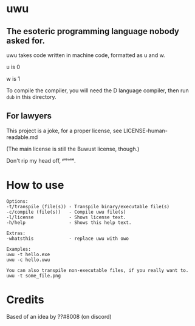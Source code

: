 # uwu
## The esoteric programming language nobody asked for.
uwu takes code written in machine code, formatted as u and w.

u is 0

w is 1

To compile the compiler, you will need the D language compiler, then run `dub` in this directory.

## For lawyers
This project is a joke, for a proper license, see LICENSE-human-readable.md

(The main license is still the Buwust license, though.)

Don't rip my head off, ᵖˡᵉᵃˢᵉ.

# How to use
```
Options:
-t/transpile (file(s)) - Transpile binary/executable file(s)
-c/compile (file(s))   - Compile uwu file(s)
-l/license             - Shows license text.
-h/help                - Shows this help text.

Extras:
-whatsthis             - replace uwu with owo

Examples:
uwu -t hello.exe
uwu -c hello.uwu

You can also transpile non-executable files, if you really want to.
uwu -t some_file.png
```

# Credits
Based of an idea by ??#8008 (on discord)

